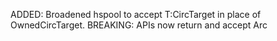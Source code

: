 ADDED: Broadened hspool to accept T:CircTarget in place of OwnedCircTarget.
BREAKING: APIs now return and accept Arc<ClientCirc>

